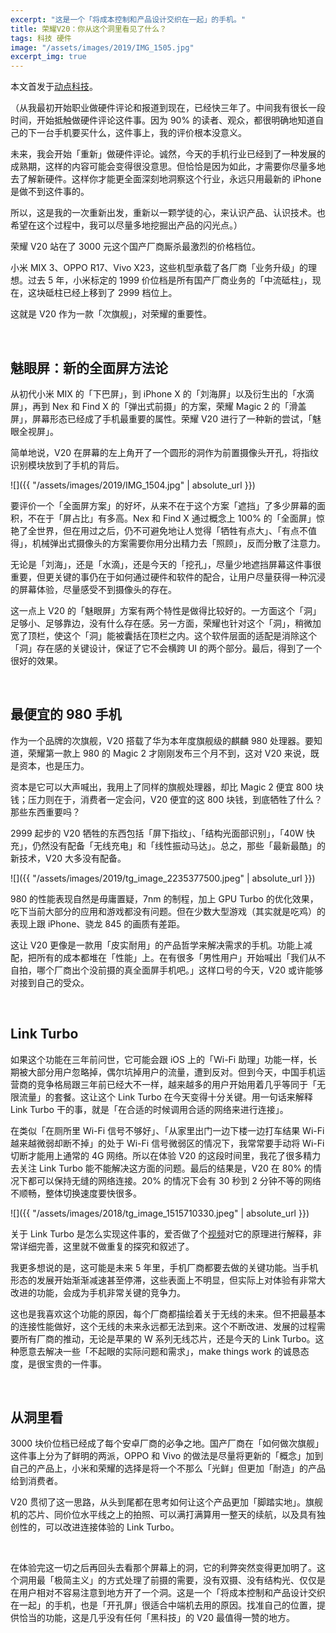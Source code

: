 ```yaml
---
excerpt: "这是一个「将成本控制和产品设计交织在一起」的手机。"
title: 荣耀V20：你从这个洞里看见了什么？
tags: 科技 硬件
image: "/assets/images/2019/IMG_1505.jpg"
excerpt_img: true
---
```


本文首发于[动点科技](https://cn.technode.com/post/2019-01-08/honor-v20-review/)。

（从我最初开始职业做硬件评论和报道到现在，已经快三年了。中间我有很长一段时间，开始抵触做硬件评论这件事。因为 90% 的读者、观众，都很明确地知道自己的下一台手机要买什么，这件事上，我的评价根本没意义。

未来，我会开始「重新」做硬件评论。诚然，今天的手机行业已经到了一种发展的成熟期，这样的内容可能会变得很没意思。但恰恰是因为如此，才需要你尽量多地去了解新硬件。这样你才能更全面深刻地洞察这个行业，永远只用最新的 iPhone 是做不到这件事的。

所以，这是我的一次重新出发，重新以一颗学徒的心，来认识产品、认识技术。也希望在这个过程中，我可以尽量多地挖掘出产品的闪光点。）

荣耀 V20 站在了 3000 元这个国产厂商厮杀最激烈的价格档位。

小米 MIX 3、OPPO R17、Vivo X23，这些机型承载了各厂商「业务升级」的理想。过去 5 年，小米标定的 1999 价位档是所有国产厂商业务的「中流砥柱」，现在，这块砥柱已经上移到了 2999 档位上。

这就是 V20 作为一款「次旗舰」，对荣耀的重要性。

<br>

## 魅眼屏：新的全面屏方法论
从初代小米 MIX 的「下巴屏」，到 iPhone X 的「刘海屏」以及衍生出的「水滴屏」，再到 Nex 和 Find X 的「弹出式前摄」的方案，荣耀 Magic 2 的「滑盖屏」，屏幕形态已经成了手机最重要的属性。荣耀 V20 进行了一种新的尝试，「魅眼全视屏」。

简单地说，V20 在屏幕的左上角开了一个圆形的洞作为前置摄像头开孔，将指纹识别模块放到了手机的背后。

![]({{ "/assets/images/2019/IMG_1504.jpg" | absolute_url }})

要评价一个「全面屏方案」的好坏，从来不在于这个方案「遮挡」了多少屏幕的面积，不在于「屏占比」有多高。Nex 和 Find X 通过概念上 100% 的「全面屏」惊艳了全世界，但在用过之后，仍不可避免地让人觉得「牺牲有点大」、「有点不值得」，机械弹出式摄像头的方案需要你用分出精力去「照顾」，反而分散了注意力。

无论是「刘海」，还是「水滴」，还是今天的「挖孔」，尽量少地遮挡屏幕这件事很重要，但更关键的事仍在于如何通过硬件和软件的配合，让用户尽量获得一种沉浸的屏幕体验，尽量感受不到摄像头的存在。

这一点上 V20 的「魅眼屏」方案有两个特性是做得比较好的。一方面这个「洞」足够小、足够靠边，没有什么存在感。另一方面，荣耀也针对这个「洞」，稍微加宽了顶栏，使这个「洞」能被囊括在顶栏之内。这个软件层面的适配是消除这个「洞」存在感的关键设计，保证了它不会横跨 UI 的两个部分。最后，得到了一个很好的效果。

<br>

## 最便宜的 980 手机
作为一个品牌的次旗舰，V20 搭载了华为本年度旗舰级的麒麟 980 处理器。要知道，荣耀第一款上 980 的 Magic 2 才刚刚发布三个月不到，这对 V20 来说，既是资本，也是压力。

资本是它可以大声喊出，我用上了同样的旗舰处理器，却比 Magic 2 便宜 800 块钱；压力则在于，消费者一定会问，V20 便宜的这 800 块钱，到底牺牲了什么？那些东西重要吗？

2999 起步的 V20 牺牲的东西包括「屏下指纹」、「结构光面部识别」，「40W 快充」，仍然没有配备「无线充电」和「线性振动马达」。总之，那些「最新最酷」的新技术，V20 大多没有配备。

![]({{ "/assets/images/2019/tg_image_2235377500.jpeg" | absolute_url }})

980 的性能表现自然是毋庸置疑，7nm 的制程，加上 GPU Turbo 的优化效果，吃下当前大部分的应用和游戏都没有问题。但在少数大型游戏（其实就是吃鸡）的表现上跟 iPhone、骁龙 845 的画质有差距。

这让 V20 更像是一款用「皮实耐用」的产品哲学来解决需求的手机。功能上减配，把所有的成本都堆在「性能」上。在有很多「男性用户」开始喊出「我们从不自拍，哪个厂商出个没前摄的真全面屏手机吧。」这样口号的今天，V20 或许能够对接到自己的受众。

<br>

## Link Turbo
如果这个功能在三年前问世，它可能会跟 iOS 上的「Wi-Fi 助理」功能一样，长期被大部分用户忽略掉，偶尔坑掉用户的流量，遭到反对。但到今天，中国手机运营商的竞争格局跟三年前已经大不一样，越来越多的用户开始用着几乎等同于「无限流量」的套餐。这让这个 Link Turbo 在今天变得十分关键。用一句话来解释 Link Turbo 干的事，就是「在合适的时候调用合适的网络来进行连接」。

在类似「在厕所里 Wi-Fi 信号不够好」、「从家里出门一边下楼一边打车结果 Wi-Fi 越来越微弱却断不掉」的处于 Wi-Fi 信号微弱区的情况下，我常常要手动将 Wi-Fi 切断才能用上通常的 4G 网络。所以在体验 V20 的这段时间里，我花了很多精力去关注 Link Turbo 能不能解决这方面的问题。最后的结果是，V20 在 80% 的情况下都可以保持无缝的网络连接。20% 的情况下会有 30 秒到 2 分钟不等的网络不顺畅，整体切换速度要快很多。

![]({{ "/assets/images/2018/tg_image_1515710330.jpeg" | absolute_url }})

关于 Link Turbo 是怎么实现这件事的，爱否做了个[视频](https://www.bilibili.com/video/av39159206)对它的原理进行解释，非常详细完善，这里就不做重复的探究和叙述了。

我更多想说的是，这可能是未来 5 年里，手机厂商都要去做的关键功能。当手机形态的发展开始渐渐减速甚至停滞，这些表面上不明显，但实际上对体验有非常大改进的功能，会成为手机非常关键的竞争力。

这也是我喜欢这个功能的原因，每个厂商都描绘着关于无线的未来。但不把最基本的连接性能做好，这个无线的未来永远都无法到来。这个不断改进、发展的过程需要所有厂商的推动，无论是苹果的 W 系列无线芯片，还是今天的 Link Turbo。这种愿意去解决一些「不起眼的实际问题和需求」，make things work 的诚恳态度，是很宝贵的一件事。

<br>

## 从洞里看
3000 块价位档已经成了每个安卓厂商的必争之地。国产厂商在「如何做次旗舰」这件事上分为了鲜明的两派，OPPO 和 Vivo 的做法是尽量将更新的「概念」加到自己的产品上，小米和荣耀的选择是将一个不那么「光鲜」但更加「耐造」的产品给到消费者。

V20 贯彻了这一思路，从头到尾都在思考如何让这个产品更加「脚踏实地」。旗舰机的芯片、同价位水平线之上的拍照、可以满打满算用一整天的续航，以及具有独创性的，可以改进连接体验的 Link Turbo。

<br>

在体验完这一切之后再回头去看那个屏幕上的洞，它的利弊突然变得更加明了。这个洞用最「极简主义」的方式处理了前摄的需要，没有双摄、没有结构光、仅仅是在用户相对不容易注意到地方开了一个洞。这是一个「将成本控制和产品设计交织在一起」的手机，也是「开孔屏」很适合中端机去用的原因。找准自己的位置，提供恰当的功能，这是几乎没有任何「黑科技」的 V20 最值得一赞的地方。